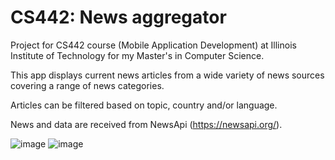 # CS442: News aggregator

Project for CS442 course (Mobile Application Development) at Illinois Institute of Technology for my Master's in Computer Science.

This app displays current news articles from a wide variety of news sources covering a range of news categories.

Articles can be filtered based on topic, country and/or language.

News and data are received from NewsApi (https://newsapi.org/).

![image](https://user-images.githubusercontent.com/44290641/146589611-2eb31412-afe7-4085-a246-3ec8d0edaf10.png)
![image](https://user-images.githubusercontent.com/44290641/146589715-2e594edb-d672-4c92-a441-9bbb22edc260.png)
